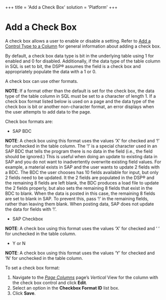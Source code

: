 +++
title = 'Add a Check Box'
solution = 'Platform'
+++

# Add a Check Box

A check box allows a user to enable or disable a setting. Refer to [Add
a Control Type to a
Column](Add%20a%20Control%20Type%20to%20a%20Column) for general
information about adding a check box.

By default, a check box data type is bit in the underlying table using 1
for enabled and 0 for disabled. Additionally, if the data type of the
table column in SQL is set to bit, the DSP® assumes the field is a check
box and appropriately populate the data with a 1 or 0.

A check box can use other formats.

**NOTE**: If a format other than the default is set for the check box,
the data type of the table column in SQL must be set to a character of
length 1. If a check box format listed below is used on a page and the
data type of the check box is bit or another non-character format, an
error displays when the user attempts to add data to the page.

Check box formats are:

  - SAP BDC

**NOTE**: A check box using this format uses the values ‘X’ for checked
and ‘\!’ for unchecked in the table column. The ‘\!’ is a special
character used in an SAP BDC that tells the program there is no data in
the field (i.e., the field should be ignored.) This is useful when doing
an update to existing data in SAP and you do not want to inadvertently
overwrite existing field values. For example, a material exists in SAP
and the user wants to update 2 fields with a BDC. The BDC the user
chooses has 10 fields available for input, but only 2 fields need to be
updated. It the 2 fields are populated in the DSP® and the remaining 8
fields are left blank, the BDC produces a load file to update the 2
fields properly, but also sets the remaining 8 fields that exist in the
BDC to blank. When the data is posted in this case, the remaining 8
fields are set to blank in SAP. To prevent this, pass ‘\!’ in the
remaining fields, rather than leaving them blank. When posting data, SAP
does not update the data for fields with ‘\!’.

  - SAP Checkbox

**NOTE**: A check box using this format uses the values ‘X’ for checked
and ‘ ‘ for unchecked in the table column.

  - Y or N

**NOTE**: A check box using this format uses the values ‘Y’ for checked
and ‘N’ for unchecked in the table column.

To set a check box format:

1.  Navigate to the *[Page
    Columns](../Sys_Admin/Page_Desc/Page_Columns_H)* page’s
    *Vertical* View for the column with the check box control and click
    **Edit**.
2.  Select an option in the **Checkbox Format ID** list box.
3.  Click **Save**.
